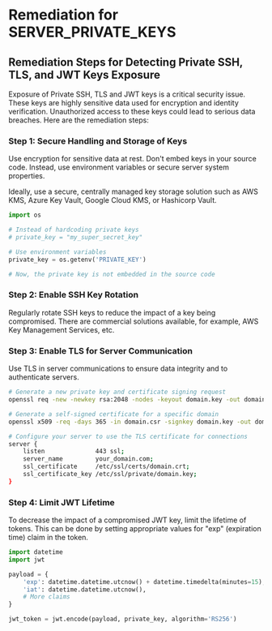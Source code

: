 # Remediation for SERVER_PRIVATE_KEYS

## Remediation Steps for Detecting Private SSH, TLS, and JWT Keys Exposure

Exposure of Private SSH, TLS and JWT keys is a critical security issue. These keys are highly sensitive data used for encryption and identity verification. Unauthorized access to these keys could lead to serious data breaches. Here are the remediation steps:

### Step 1: Secure Handling and Storage of Keys

Use encryption for sensitive data at rest. Don't embed keys in your source code. Instead, use environment variables or secure server system properties. 

Ideally, use a secure, centrally managed key storage solution such as AWS KMS, Azure Key Vault, Google Cloud KMS, or Hashicorp Vault.

```python
import os

# Instead of hardcoding private keys
# private_key = "my_super_secret_key"

# Use environment variables
private_key = os.getenv('PRIVATE_KEY')

# Now, the private key is not embedded in the source code
```

### Step 2: Enable SSH Key Rotation

Regularly rotate SSH keys to reduce the impact of a key being compromised. There are commercial solutions available, for example, AWS Key Management Services, etc. 

### Step 3: Enable TLS for Server Communication

Use TLS in server communications to ensure data integrity and to authenticate servers. 

```bash
# Generate a new private key and certificate signing request
openssl req -new -newkey rsa:2048 -nodes -keyout domain.key -out domain.csr

# Generate a self-signed certificate for a specific domain
openssl x509 -req -days 365 -in domain.csr -signkey domain.key -out domain.crt

# Configure your server to use the TLS certificate for connections
server {
    listen              443 ssl;
    server_name         your_domain.com;
    ssl_certificate     /etc/ssl/certs/domain.crt;
    ssl_certificate_key /etc/ssl/private/domain.key;
}
```

### Step 4: Limit JWT Lifetime

To decrease the impact of a compromised JWT key, limit the lifetime of tokens. This can be done by setting appropriate values for "exp" (expiration time) claim in the token.

```python
import datetime
import jwt

payload = {
    'exp': datetime.datetime.utcnow() + datetime.timedelta(minutes=15),
    'iat': datetime.datetime.utcnow(),
    # More claims
}

jwt_token = jwt.encode(payload, private_key, algorithm='RS256')
```